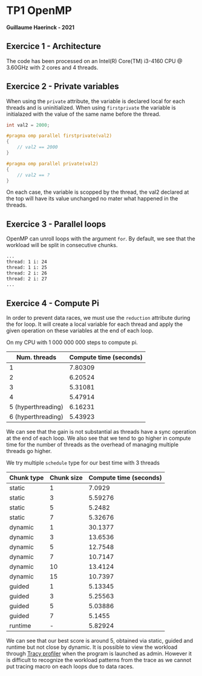 # TP1 OpenMP

**Guillaume Haerinck - 2021**

## Exercice 1 - Architecture

The code has been processed on an Intel(R) Core(TM) i3-4160 CPU @ 3.60GHz with 2 cores and 4 threads.

## Exercice 2 - Private variables

When using the `private` attribute, the variable is declared local for each threads and is uninitialized. When using `firstprivate` the variable is initialazed with the value of the same name before the thread.

```cpp
int val2 = 2000;

#pragma omp parallel firstprivate(val2)
{
    // val2 == 2000
}

#pragma omp parallel private(val2)
{
    // val2 == ?
}
```

On each case, the variable is scopped by the thread, the val2 declared at the top will have its value unchanged no mater what happened in the threads.

## Exercice 3 - Parallel loops

OpenMP can unroll loops with the argument `for`. By default, we see that the workload will be split in consecutive chunks.

```bash
...
thread: 1 i: 24
thread: 1 i: 25
thread: 2 i: 26
thread: 2 i: 27
...
```

## Exercice 4 - Compute Pi

In order to prevent data races, we must use the `reduction` attribute during the for loop. It will create a local variable for each thread and apply the given operation on these variables at the end of each loop.

On my CPU with 1 000 000 000 steps to compute pi.

| Num. threads | Compute time (seconds) |
| --- | --- |
| 1 | 7.80309 |
| 2 | 6.20524 |
| 3 | 5.31081 |
| 4 | 5.47914 |
| 5 (hyperthreading) | 6.16231 |
| 6 (hyperthreading) | 5.43923 |

We can see that the gain is not substantial as threads have a sync operation at the end of each loop. We also see that we tend to go higher in compute time for the number of threads as the overhead of managing multiple threads go higher.

We try multiple `schedule` type for our best time with 3 threads

| Chunk type | Chunk size | Compute time (seconds) | 
| --- | --- | --- |
| static | 1 | 7.0929 |
| static | 3 | 5.59276 |
| static | 5 | 5.2482 |
| static | 7 | 5.32676 |
| dynamic | 1 | 30.1377 |
| dynamic | 3 | 13.6536 |
| dynamic | 5 | 12.7548 |
| dynamic | 7 | 10.7147 |
| dynamic | 10 | 13.4124 |
| dynamic | 15 | 10.7397 |
| guided | 1 | 5.13345 |
| guided | 3 | 5.25563 |
| guided | 5 | 5.03886 |
| guided | 7 | 5.1455 |
| runtime | - | 5.82924 |

We can see that our best score is around 5, obtained via static, guided and runtime but not close by dynamic. It is possible to view the workload through [Tracy profiler](https://github.com/wolfpld/tracy/releases/tag/v0.7.6) when the program is launched as admin. However it is difficult to recognize the workload patterns from the trace as we cannot put tracing macro on each loops due to data races.
